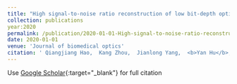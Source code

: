```yaml
---
title: "High signal-to-noise ratio reconstruction of low bit-depth optical coherence tomography using deep learning"
collection: publications
year:2020
permalink: /publication/2020-01-01-High-signal-to-noise-ratio-reconstruction-of-low-bit-depth-optical-coherence-tomography-using-deep-learning
date: 2020-01-01
venue: 'Journal of biomedical optics'
citation: ' Qiangjiang Hao,  Kang Zhou,  Jianlong Yang,  <b>Yan Hu</b>,  Zhengjie Chai,  Yuhui Ma,  Gangjun Liu,  Yitian Zhao,  Shenghua Gao,  Jiang Liu, &quot;High signal-to-noise ratio reconstruction of low bit-depth optical coherence tomography using deep learning.&quot; Journal of biomedical optics, 2020.'
---
```

Use [Google Scholar](https://scholar.google.com/scholar?q=High+signal+to+noise+ratio+reconstruction+of+low+bit+depth+optical+coherence+tomography+using+deep+learning){:target="_blank"} for full citation